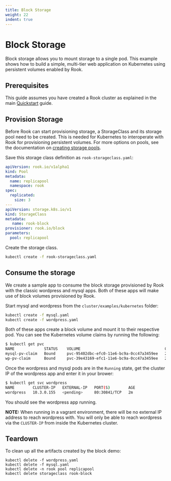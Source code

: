 ```yaml
---
title: Block Storage
weight: 22
indent: true
---
```


# Block Storage

Block storage allows you to mount storage to a single pod. This example shows how to build a simple, multi-tier web application on Kubernetes using persistent volumes enabled by Rook.

## Prerequisites

This guide assumes you have created a Rook cluster as explained in the main [Quickstart](quickstart.md) guide.

## Provision Storage

Before Rook can start provisioning storage, a StorageClass and its storage pool need to be created. This is needed for Kubernetes to interoperate with Rook for provisioning persistent volumes. For more options on pools, see the documentation on [creating storage pools](pool-crd.md).

Save this storage class definition as `rook-storageclass.yaml`:

```yaml
apiVersion: rook.io/v1alpha1
kind: Pool
metadata:
  name: replicapool
  namespace: rook
spec:
  replicated:
    size: 3
---
apiVersion: storage.k8s.io/v1
kind: StorageClass
metadata:
   name: rook-block
provisioner: rook.io/block
parameters:
  pool: replicapool
```

Create the storage class.
```bash
kubectl create -f rook-storageclass.yaml
```

## Consume the storage

We create a sample app to consume the block storage provisioned by Rook with the classic wordpress and mysql apps.
Both of these apps will make use of block volumes provisioned by Rook.

Start mysql and wordpress from the `cluster/examples/kubernetes` folder:

```bash
kubectl create -f mysql.yaml
kubectl create -f wordpress.yaml
```

Both of these apps create a block volume and mount it to their respective pod. You can see the Kubernetes volume claims by running the following:

```bash
$ kubectl get pvc
NAME             STATUS    VOLUME                                     CAPACITY   ACCESSMODES   AGE
mysql-pv-claim   Bound     pvc-95402dbc-efc0-11e6-bc9a-0cc47a3459ee   20Gi       RWO           1m
wp-pv-claim      Bound     pvc-39e43169-efc1-11e6-bc9a-0cc47a3459ee   20Gi       RWO           1m
```

Once the wordpress and mysql pods are in the `Running` state, get the cluster IP of the wordpress app and enter it in your brower:

```bash
$ kubectl get svc wordpress
NAME        CLUSTER-IP   EXTERNAL-IP   PORT(S)        AGE
wordpress   10.3.0.155   <pending>     80:30841/TCP   2m
```

You should see the wordpress app running.

**NOTE:** When running in a vagrant environment, there will be no external IP address to reach wordpress with.  You will only be able to reach wordpress via the `CLUSTER-IP` from inside the Kubernetes cluster.

## Teardown

To clean up all the artifacts created by the block demo:

```
kubectl delete -f wordpress.yaml
kubectl delete -f mysql.yaml
kubectl delete -n rook pool replicapool
kubectl delete storageclass rook-block
```
